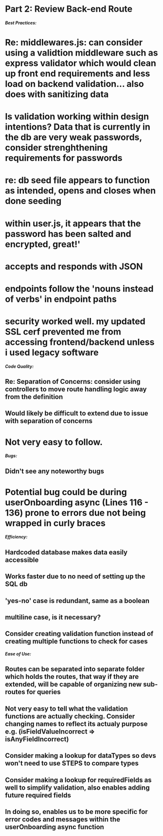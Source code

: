 # Part 2: Review Back-end Route

##### Best Practices:

# Re: middlewares.js: can consider using a validtion middleware such as express validator which would clean up front end requirements and less load on backend validation... also does with sanitizing data

# Is validation working within design intentions? Data that is currently in the db are very weak passwords, consider strenghthening requirements for passwords

# re: db seed file appears to function as intended, opens and closes when done seeding

# within user.js, it appears that the password has been salted and encrypted, great!'

# accepts and responds with JSON

# endpoints follow the 'nouns instead of verbs' in endpoint paths

# security worked well. my updated SSL cerf prevented me from accessing frontend/backend unless i used legacy software

##### Code Quality:

## Re: Separation of Concerns: consider using controllers to move route handling logic away from the definition

## Would likely be difficult to extend due to issue with separation of concerns

# Not very easy to follow.

##### Bugs:

## Didn't see any noteworthy bugs

# Potential bug could be during userOnboarding async (Lines 116 - 136) prone to errors due not being wrapped in curly braces

##### Efficiency:

## Hardcoded database makes data easily accessible

## Works faster due to no need of setting up the SQL db

## 'yes-no' case is redundant, same as a boolean

## multiline case, is it necessary?

## Consider creating validation function instead of creating multiple functions to check for cases

##### Ease of Use:

## Routes can be separated into separate folder which holds the routes, that way if they are extended, will be capable of organizing new sub-routes for queries

## Not very easy to tell what the validation functions are actually checking. Consider changing names to reflect its actualy purpose e.g. (isFieldValueIncorrect => isAnyFieldIncorrect)

## Consider making a lookup for dataTypes so devs won't need to use STEPS to compare types

## Consider making a lookup for requiredFields as well to simplify validation, also enables adding future required fields

## In doing so, enables us to be more specific for error codes and messages within the userOnboarding async function
